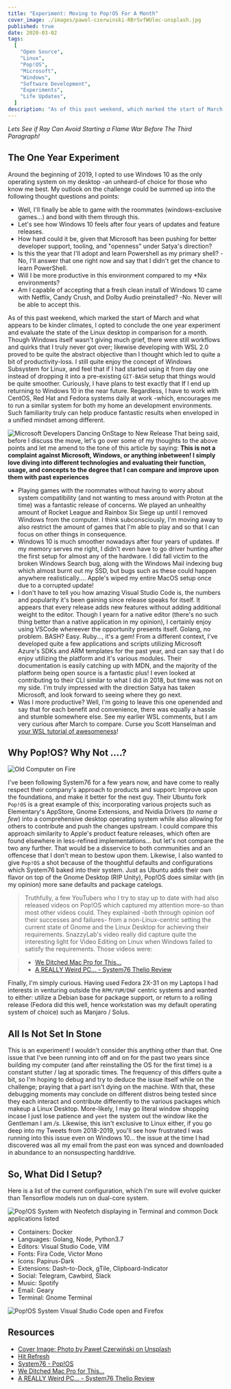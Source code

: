 ```yaml
---
title: "Experiment: Moving to Pop!OS For A Month"
cover_image: ./images/pawel-czerwinski-RBr5vfWUlec-unsplash.jpg
published: true
date: 2020-03-02
tags:
  [
    "Open Source",
    "Linux",
    "Pop!OS",
    "Microsoft",
    "Windows",
    "Software Development",
    "Experiments",
    "Life Updates",
  ]
description: "As of this past weekend, which marked the start of March and what appears to be kinder climates, I opted to conclude the one year experiment and evaluate the state of the Linux desktop in comparison for a month. Though Windows itself wasn't giving much grief, there were still workflows and quirks that I truly never got over; likewise developing with WSL 2.0 proved to be quite the abstract objective than I thought which led to quite a bit of productivity-loss. I still quite enjoy the concept of Windows Subsystem for Linux, and feel that if I had started using it from day one instead of dropping it into a pre-existing `GIT-BASH` setup that things would be quite smoother. Curiously, I have plans to test exactly that If I end up returning to Windows 10 in the near future. Regardless, I have to work with CentOS, Red Hat and Fedora systems daily at work -which, encourages me to run a similar system for both my home an development environments. Such familiarity truly can help produce fantastic results when enveloped in a unified mindset among different."
---
```


_Lets See if Ray Can Avoid Starting a Flame War Before The Third Paragraph!_

## The One Year Experiment

Around the beginning of 2019, I opted to use Windows 10 as the only operating system on my desktop -an unheard-of choice for those who know me best. My outlook on the challenge could be summed up into the following thought questions and points:

- Well, I'll finally be able to game with the roommates (windows-exclusive games...) and bond with them through this.
- Let's see how Windows 10 feels after four years of updates and feature releases.
- How hard could it be, given that Microsoft has been pushing for better developer support, tooling, and "openness" under Satya's direction?
- Is this the year that I'll adopt and learn Powershell as my primary shell? -No, I'll answer that one right now and say that I didn't get the chance to learn PowerShell.
- Will I be more productive in this environment compared to my \*Nix environments?
- Am I capable of accepting that a fresh clean install of Windows 10 came with Netflix, Candy Crush, and Dolby Audio preinstalled? -No. Never will be able to accept this.

As of this past weekend, which marked the start of March and what appears to be kinder climates, I opted to conclude the one year experiment and evaluate the state of the Linux desktop in comparison for a month. Though Windows itself wasn't giving much grief, there were still workflows and quirks that I truly never got over; likewise developing with WSL 2.0 proved to be quite the abstract objective than I thought which led to quite a bit of productivity-loss. I still quite enjoy the concept of Windows Subsystem for Linux, and feel that if I had started using it from day one instead of dropping it into a pre-existing `GIT-BASH` setup that things would be quite smoother. Curiously, I have plans to test exactly that If I end up returning to Windows 10 in the near future. Regardless, I have to work with CentOS, Red Hat and Fedora systems daily at work -which, encourages me to run a similar system for both my home an development environments. Such familiarity truly can help produce fantastic results when enveloped in a unified mindset among different.

![Microsoft Developers Dancing OnStage to New Release](https://media.giphy.com/media/l3q2zbskZp2j8wniE/giphy.gif)
That being said, before I discuss the move, let's go over some of my thoughts to the above points and let me amend to the tone of this article by saying: **This is not a complaint against Microsoft, Windows, or anything inbetween! I simply love diving into different technologies and evaluating their function, usage, and concepts to the degree that I can compare and improve upon them with past experiences**

- Playing games with the roommates without having to worry about system compatibility (and not wanting to mess around with Proton at the time) was a fantastic release of concerns. We played an unhealthy amount of Rocket League and Rainbox Six Siege up until I removed Windows from the computer. I think subconsciously, I'm moving away to also restrict the amount of games that I'm able to play and so that I can focus on other things in consequence.
- Windows 10 is much smoother nowadays after four years of updates. If my memory serves me right, I didn't even have to go driver hunting after the first setup for almost any of the hardware. I did fall victim to the broken Windows Search bug, along with the Windows Mail indexing bug which almost burnt out my SSD, but bugs such as these could happen anywhere realistically.... Apple's wiped my entire MacOS setup once due to a corrupted update!
- I don't have to tell you how amazing Visual Studio Code is, the numbers and popularity it's been gaining since release speaks for itself. It appears that every release adds new features without adding additional weight to the editor. Though I yearn for a native editor (there's no such thing better than a native application in my opinion), I certainly enjoy using VSCode whereever the opportunity presents itself. Golang, no problem. BASH? Easy. Ruby..., it's a gem! From a different context, I've developed quite a few applications and scripts utilizing Microsoft Azure's SDKs and ARM templates for the past year, and can say that I do enjoy utilizing the platform and it's various modules. Their documentation is easily catching up with MDN, and the majority of the platform being open source is a fantastic plus! I even looked at contributing to their CLI similar to what I did in 2018, but time was not on my side. I'm truly impressed with the direction Satya has taken Microsoft, and look forward to seeing where they go next.
- Was I more productive? Well, I'm going to leave this one openended and say that for each benefit and convenience, there was equally a hassle and stumble somewhere else. See my earlier WSL comments, but I am very curious after March to compare. Curse you Scott Hanselman and [your WSL tutorial of awesomeness](https://www.youtube.com/watch?v=A0eqZujVfYU)!

## Why Pop!OS? Why Not ....?

![Old Computer on Fire](https://media.giphy.com/media/PkVpoRawXYW5i/giphy.gif)

I've been following System76 for a few years now, and have come to really respect their company's approach to products and support: Improve upon the foundations, and make it better for the next guy. Their Ubuntu fork `Pop!OS` is a great example of this; incorporating various projects such as Elementary's AppStore, Gnome Extensions, and Nvidia Drivers (_to name a few_) into a comprehensive desktop operating system while also allowing for others to contribute and push the changes upstream. I could compare this approach similarity to Apple's product feature releases, which often are found elsewhere in less-refined implementations... but let's not compare the two any further. That would be a disservice to both communities and an offencese that I don't mean to bestow upon them. Likewise, I also wanted to give `Pop!OS` a shot because of the thoughtful defaults and configurations which System76 baked into their system. Just as Ubuntu adds their own flavor on top of the Gnome Desktop (RIP Unity), Pop!OS does similar with (in my opinion) more sane defaults and package catelogs.

> Truthfully, a few YouTubers who I try to stay up to date with had also released videos on Pop!OS which captured my attention more-so than most other videos could. They explained -both through opinion oof their successes and failures- from a non-Linux-centric setting the current state of Gnome and the Linux Desktop for achieving their requirements. SnazzyLab's video really did capture quite the interesting light for Video Editing on Linux when Windows failed to satisfy the requirements. Those videos were:

> - [We Ditched Mac Pro for This... ](https://www.youtube.com/watch?v=P2dACq3F_W4)
> - [A REALLY Weird PC… - System76 Thelio Review](https://www.youtube.com/watch?v=JTN1c1j6V1s)

Finally, I'm simply curious. Having used Fedora 2X-31 on my Laptops I had interests in venturing outside the `RPM/YUM/DNF` centric systems and wanted to either: utilize a Debian base for package support, or return to a rolling release (Fedora did this well, hence workstation was my default operating system of choice) such as Manjaro / Solus.

## All Is Not Set In Stone

This is an experiment! I wouldn't consider this anything other than that. One issue that I've been running into off and on for the past two years since building my computer (and after reinstalling the OS for the first time) is a constant stutter / lag at sporadic times. The frequency of this differs quite a bit, so I'm hoping to debug and try to deduce the issue itself while on the challenge; praying that a part isn't dying on the machine. With that, these debugging moments may conclude on different distros being tested since they each interact and contribute differently to the various packages which makeup a Linux Desktop. More-likely, I may go literal window shopping incase I just lose patience and `yeet` the system out the window like the Gentleman I am _/s_. Likewise, this isn't exclusive to Linux either, if you go deep into my Tweets from 2018-2019, you'll see how frustrated I was running into this issue even on Windows 10... the issue at the time I had discovered was all my email from the past eon was synced and downloaded in abundance to an nonsuspecting harddrive.

## So, What Did I Setup?

Here is a list of the current configuration, which I'm sure will evolve quicker than Tensorflow models run on dual-core system.

![Pop!OS System with Neofetch displaying in Terminal and common Dock applications listed](./images/neofetch-clean.png)

- Containers: Docker
- Languages: Golang, Node, Python3.7
- Editors: Visual Studio Code, VIM
- Fonts: Fira Code, Victor Mono
- Icons: Papirus-Dark
- Extensions: Dash-to-Dock, gTile, Clipboard-Indicator
- Social: Telegram, Cawbird, Slack
- Music: Spotify
- Email: Geary
- Terminal: Gnome Terminal 

![Pop!OS System Visual Studio Code open and Firefox](./images/desktop-busy.png)


## Resources

- [Cover Image: Photo by Paweł Czerwiński on Unsplash](https://unsplash.com/photos/RBr5vfWUlec)
- [Hit Refresh](https://www.amazon.ca/Hit-Refresh-Rediscover-Microsofts-Everyone-ebook/dp/B01HOT5SQA)
- [System76 - Pop!OS ](https://system76.com/pop)
- [We Ditched Mac Pro for This... ](https://www.youtube.com/watch?v=P2dACq3F_W4)
- [A REALLY Weird PC… - System76 Thelio Review](https://www.youtube.com/watch?v=JTN1c1j6V1s)
